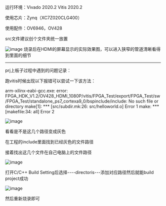 运行环境：Vivado 2020.2
          Vitis 2020.2

使用芯片：Zynq（XC7Z020CLG400）

使用配件：OV6946，OV428


src文件建议创个文件夹统一放置


![image](https://github.com/user-attachments/assets/a46530b6-6530-449f-b6ac-2771f4dce124)
烧录后在HDMI的屏幕显示的实际效果图，可以进入狭窄的管道清晰看得到里面的细节





**************************************************************************************************************************************
prj上板子过程中遇到的问题记录：

跑vitis时候出现以下报错可以尝试一下该方法：
 
arm-xilinx-eabi-gcc.exe: error: FPGA_HDK_V1.2/OV428_HDMI_1080P/vitis/FPGA_Test/export/FPGA_Test/sw/FPGA_Test/standalone_ps7_cortexa9_0/bspinclude/include: No such file or directory
 make[1]: *** [src/subdir.mk:26: src/helloworld.o] Error 1
 make: *** [makefile:34: all] Error 2

![image](https://github.com/user-attachments/assets/7c92056d-9da6-4ec7-bc44-a4ad627f1a4d)

看看是不是这几个路径变成灰色

在工程的include里面找到已经灰色的文件路径

接着找出这几个文件在自己电脑上的文件路径

![image](https://github.com/user-attachments/assets/372e0e4b-6bc7-4526-9fee-a2e879c83799)

打开C/C++ Build Setting后选择----directoris---添加对应路径然后就能build project成功

![image](https://github.com/user-attachments/assets/2ac3315a-9893-45a7-b3da-ac085dd47c76)


然后重新烧录即可
